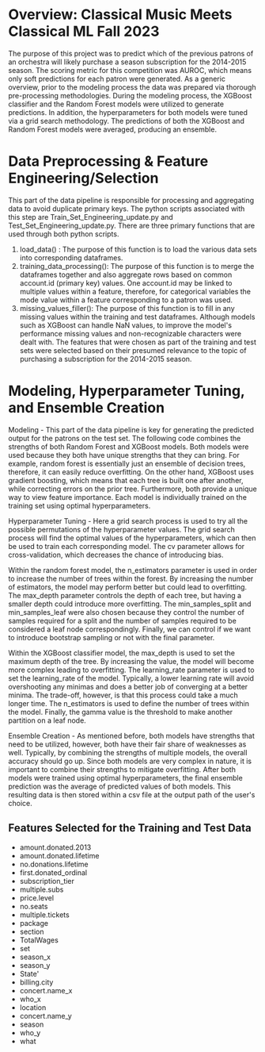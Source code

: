 
# Overview: Classical Music Meets Classical ML Fall 2023

The purpose of this project was to predict which of the previous patrons of an orchestra will likely purchase a season subscription for the 2014-2015 season. The scoring metric for this competition was AUROC, which means only soft predictions for each patron were generated. As a generic overview, prior to the modeling process the data was prepared via thorough pre-processing methodologies. During the modeling process, the XGBoost classifier and the Random Forest models were utilized to generate predictions. In addition, the hyperparameters for both models were tuned via a grid search methodology. The predictions of both the XGBoost and Random Forest models were averaged, producing an ensemble. 

# Data Preprocessing & Feature Engineering/Selection
This part of the data pipeline is responsible for processing and aggregating data to avoid duplicate primary keys. The python scripts associated with this step are Train_Set_Engineering_update.py and Test_Set_Engineering_update.py. There are three primary functions that are used through both python scripts.  
1. load_data() : The purpose of this function is to load the various data sets into corresponding dataframes. 
2. training_data_processing(): The purpose of this function is to merge the dataframes together and also aggregate rows based on common account.id (primary key) values. One account.id may be linked to multiple values within a feature, therefore, for categorical variables the mode value within a feature corresponding to a patron was used. 
3. missing_values_filler(): The purpose of this function is to fill in any missing values within the training and test dataframes. Although models such as XGBoost can handle NaN values, to improve the model's performance missing values and non-recognizable characters were dealt with. The features that were chosen as part of the training and test sets were selected based on their presumed relevance to the topic of purchasing a subscription for the 2014-2015 season. 

# Modeling, Hyperparameter Tuning, and Ensemble Creation
Modeling - This part of the data pipeline is key for generating the predicted output for the patrons on the test set. The following code combines the strengths of both Random Forest and XGBoost models. Both models were used because they both have unique strengths that they can bring. For example, random forest is essentially just an ensemble of decision trees, therefore, it can easily reduce overfitting. On the other hand, XGBoost uses gradient boosting, which means that each tree is built one after another, while correcting errors on the prior tree. Furthermore, both provide a unique way to view feature importance. Each model is individually trained on the training set using optimal hyperparameters. 

Hyperparameter Tuning - Here a grid search process is used to try all the possible permutations of the hyperparameter values. The grid search process will find the optimal values of the hyperparameters, which can then be used to train each corresponding model. The cv parameter allows for cross-validation, which decreases the chance of introducing bias. 

Within the random forest model, the n_estimators parameter is used in order to increase the number of trees within the forest. By increasing the number of estimators, the model may perform better but could lead to overfitting. The max_depth parameter controls the depth of each tree, but having a smaller depth could introduce more overfitting. The min_samples_split and min_samples_leaf were also chosen because they control the number of samples required for a split and the number of samples required to be considered a leaf node correspondingly. Finally, we can control if we want to introduce bootstrap sampling or not with the final parameter. 

Within the XGBoost classifier model, the max_depth is used to set the maximum depth of the tree. By increasing the value, the model will become more complex leading to overfitting. The learning_rate parameter is used to set the learning_rate of the model. Typically, a lower learning rate will avoid overshooting any minimas and does a better job of converging at a better minima. The trade-off, however, is that this process could take a much longer time. The n_estimators is used to define the number of trees within the model. Finally, the gamma value is the threshold to make another partition on a leaf node. 

Ensemble Creation - As mentioned before, both models have strengths that need to be utilized, however, both have their fair share of weaknesses as well. Typically, by combining the strengths of multiple models, the overall accuracy should go up. Since both models are very complex in nature, it is important to combine their strengths to mitigate overfitting. After both models were trained using optimal hyperparameters, the final ensemble prediction was the average of predicted values of both models. This resulting data is then stored within a csv file at the output path of the user's choice. 

## Features Selected for the Training and Test Data 

- amount.donated.2013
- amount.donated.lifetime 
- no.donations.lifetime
- first.donated_ordinal 
- subscription_tier
- multiple.subs
- price.level   
- no.seats
- multiple.tickets 
- package
- section 
- TotalWages    
- set
- season_x 
- season_y 
- State'
- billing.city 
- concert.name_x 
- who_x
- location
- concert.name_y
- season
- who_y 
- what

